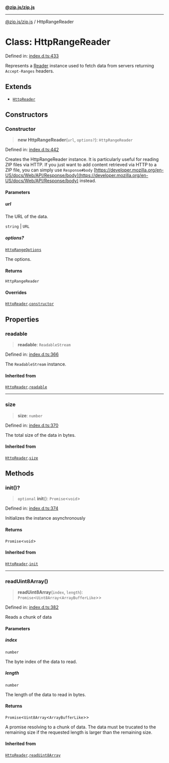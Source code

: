[**@zip.js/zip.js**](../README.md)

***

[@zip.js/zip.js](../globals.md) / HttpRangeReader

# Class: HttpRangeReader

Defined in: [index.d.ts:433](https://github.com/gildas-lormeau/zip.js/blob/02ec02f1298ff2b603f1b86ee545b4d21af7b520/index.d.ts#L433)

Represents a [Reader](Reader.md) instance used to fetch data from servers returning `Accept-Ranges` headers.

## Extends

- [`HttpReader`](HttpReader.md)

## Constructors

### Constructor

> **new HttpRangeReader**(`url`, `options?`): `HttpRangeReader`

Defined in: [index.d.ts:442](https://github.com/gildas-lormeau/zip.js/blob/02ec02f1298ff2b603f1b86ee545b4d21af7b520/index.d.ts#L442)

Creates the HttpRangeReader instance.  It is particularly useful for reading ZIP files via HTTP.
If you just want to add content retrieved via HTTP to a ZIP file, you can simply use
`Response#body` [https://developer.mozilla.org/en-US/docs/Web/API/Response/body](https://developer.mozilla.org/en-US/docs/Web/API/Response/body) instead.

#### Parameters

##### url

The URL of the data.

`string` | `URL`

##### options?

[`HttpRangeOptions`](../interfaces/HttpRangeOptions.md)

The options.

#### Returns

`HttpRangeReader`

#### Overrides

[`HttpReader`](HttpReader.md).[`constructor`](HttpReader.md#constructor)

## Properties

### readable

> **readable**: `ReadableStream`

Defined in: [index.d.ts:366](https://github.com/gildas-lormeau/zip.js/blob/02ec02f1298ff2b603f1b86ee545b4d21af7b520/index.d.ts#L366)

The `ReadableStream` instance.

#### Inherited from

[`HttpReader`](HttpReader.md).[`readable`](HttpReader.md#readable)

***

### size

> **size**: `number`

Defined in: [index.d.ts:370](https://github.com/gildas-lormeau/zip.js/blob/02ec02f1298ff2b603f1b86ee545b4d21af7b520/index.d.ts#L370)

The total size of the data in bytes.

#### Inherited from

[`HttpReader`](HttpReader.md).[`size`](HttpReader.md#size)

## Methods

### init()?

> `optional` **init**(): `Promise`\<`void`\>

Defined in: [index.d.ts:374](https://github.com/gildas-lormeau/zip.js/blob/02ec02f1298ff2b603f1b86ee545b4d21af7b520/index.d.ts#L374)

Initializes the instance asynchronously

#### Returns

`Promise`\<`void`\>

#### Inherited from

[`HttpReader`](HttpReader.md).[`init`](HttpReader.md#init)

***

### readUint8Array()

> **readUint8Array**(`index`, `length`): `Promise`\<`Uint8Array`\<`ArrayBufferLike`\>\>

Defined in: [index.d.ts:382](https://github.com/gildas-lormeau/zip.js/blob/02ec02f1298ff2b603f1b86ee545b4d21af7b520/index.d.ts#L382)

Reads a chunk of data

#### Parameters

##### index

`number`

The byte index of the data to read.

##### length

`number`

The length of the data to read in bytes.

#### Returns

`Promise`\<`Uint8Array`\<`ArrayBufferLike`\>\>

A promise resolving to a chunk of data. The data must be trucated to the remaining size if the requested length is larger than the remaining size.

#### Inherited from

[`HttpReader`](HttpReader.md).[`readUint8Array`](HttpReader.md#readuint8array)
